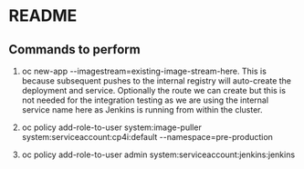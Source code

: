# README


## Commands to perform

1) oc new-app --imagestream=existing-image-stream-here. This is because subsequent pushes to the internal registry will auto-create the deployment and service. Optionally the route we can create but this is not needed for the integration testing as we are using the internal service name here as Jenkins is running from within the cluster.

2) oc policy add-role-to-user system:image-puller system:serviceaccount:cp4i:default --namespace=pre-production

3) oc policy add-role-to-user admin system:serviceaccount:jenkins:jenkins   
